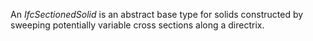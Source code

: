 An _IfcSectionedSolid_ is an abstract base type for solids constructed by sweeping potentially variable cross sections along a directrix.
